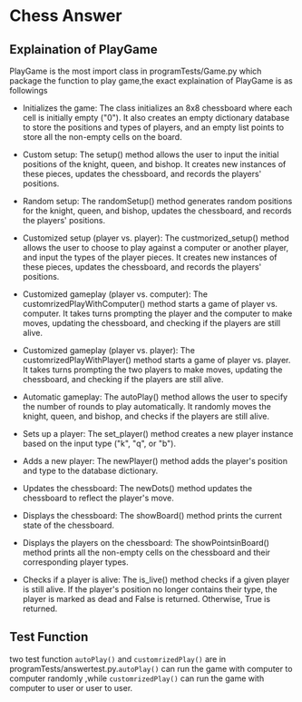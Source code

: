 # Chess Answer
## Explaination of PlayGame
PlayGame is the most import class in programTests/Game.py which package the function to play game,the exact explaination of PlayGame is as followings
+ Initializes the game: The class initializes an 8x8 chessboard where each cell is initially empty ("0"). It also creates an empty dictionary database to store the positions and types of players, and an empty list points to store all the non-empty cells on the board.

+ Custom setup: The setup() method allows the user to input the initial positions of the knight, queen, and bishop. It creates new instances of these pieces, updates the chessboard, and records the players' positions.

+ Random setup: The randomSetup() method generates random positions for the knight, queen, and bishop, updates the chessboard, and records the players' positions.

+ Customized setup (player vs. player): The custmorized_setup() method allows the user to choose to play against a computer or another player, and input the types of the player pieces. It creates new instances of these pieces, updates the chessboard, and records the players' positions.

+ Customized gameplay (player vs. computer): The customrizedPlayWithComputer() method starts a game of player vs. computer. It takes turns prompting the player and the computer to make moves, updating the chessboard, and checking if the players are still alive.

+ Customized gameplay (player vs. player): The customrizedPlayWithPlayer() method starts a game of player vs. player. It takes turns prompting the two players to make moves, updating the chessboard, and checking if the players are still alive.

+ Automatic gameplay: The autoPlay() method allows the user to specify the number of rounds to play automatically. It randomly moves the knight, queen, and bishop, and checks if the players are still alive.

+ Sets up a player: The set_player() method creates a new player instance based on the input type ("k", "q", or "b").

+ Adds a new player: The newPlayer() method adds the player's position and type to the database dictionary.

+ Updates the chessboard: The newDots() method updates the chessboard to reflect the player's move.

+ Displays the chessboard: The showBoard() method prints the current state of the chessboard.

+ Displays the players on the chessboard: The showPointsinBoard() method prints all the non-empty cells on the chessboard and their corresponding player types.

+ Checks if a player is alive: The is_live() method checks if a given player is still alive. If the player's position no longer contains their type, the player is marked as dead and False is returned. Otherwise, True is returned.


## Test Function
two test function `autoPlay()` and `customrizedPlay()` are in programTests/answertest.py.`autoPlay()` can run the game with  computer to computer randomly ,while `customrizedPlay()` can run the game with  computer to user or user to user.

